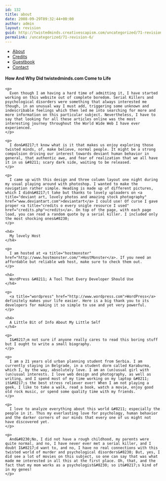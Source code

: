 ```yaml
---
id: 132
title: about
date: 2008-09-29T09:32:44+00:00
author: admin
layout: revision
guid: http://twistedminds.creativescapism.com/uncategorized/71-revision-6/
permalink: /uncategorized/71-revision-6/
---
```

<p class="dropcap-first">
  <ul id="navlist">
    <li id="active">
      <a id="current" title="read about this website and its creator-myself" href="/about/">About</a>
    </li>
    <li>
      <a title="credits to every single resource I used" href="/about/credits/">Credits</a>
    </li>
    <li>
      <a title="Sign in my guestbook for support" href="/about/guestbook/">Guestbook</a>
    </li>
    <li>
      <a title="How to get in touch with me" href="/about/contact/">Contact</a>
    </li>
  </ul>
  
  <div class="body">
    <h4>
      How And Why Did twistedminds.com Come to Life
    </h4>
    
    <p>
      Even though I am having a hard time of admitting it, I have started working on this website out of complete boredom. Serial Killers and psychological disorders were something that always interested me though, in an unusual way I must add, triggering some unknown and indescribable feelings which then led me into searching for more and more information on this particular subject. Nevertheless, I have to say that looking for all these articles online was the most interesting journey throughout the World Wide Web I have ever experienced.
    </p>
    
    <p>
      I don&#8217;t know what is it that makes us enjoy exploring those twisted minds, of, make believe, normal people. It might be a strong compulsion driving our interest towards deviant human behavior in general, that authentic awe, and fear of realization that we all have it in us &#8211; scary dark side, waiting to be released.
    </p>
    
    <p>
      I came up with this design and three column layout one night during my usual playing around with photoshop. I wanted to make the navigation rather simple. Heading is made up of different pictures, which I didn&#8217;t take but thanks to lovely uploaders on <a title="deviant art, lovely photos and amazing stock photography" href="www.deviantart.com">deviantart</a> I could use! Of curse I gave proper <a title="credits o every snigle resource I used" href="credits.php">credits</a>. On top of the page, with each page load, you can read a random quote by a serial killer. I included only the most shocking ones&#8230;
    </p>
    
    <h4>
      My lovely Host
    </h4>
    
    <p>
      I am hosted at <a title="hostmonster" href="http://www.hostmonster.com/">HostMonster</a>. If you need an affordable but reliable web host, make sure to check them out.
    </p>
    
    <h4>
      WordPress &#8211; A Tool That Every Developer Should Use
    </h4>
    
    <p>
      <a title="wordpress" href="http://www.wordpress.com">WordPress</a> definitely makes your life easier. Here is a big thank you to its developers for making it so simple to use and yet very powerful.
    </p>
    
    <h4>
      A Little Bit of Info About My Little Self
    </h4>
    
    <p>
      I&#8217;m not sure if anyone really cares to read this boring stuff but I ought to write a small biography.
    </p>
    
    <p>
      I am a 21 years old urban planning student from Serbia. I am currently staying in Belgrade, in a student dorm called Karaburma, which I, by the way, absolutely love. I am an (un)usual girl with (un)usual interests. I love web design and photography, as well as writing, and I spend most of my time working on my laptop &#8211; it&#8217;s the best stress reliever ever! When I am not playing a geek, I like to take a walk, read a book, watch a movie, enjoy good old rock music, or spend some quality time with my friends.
    </p>
    
    <p>
      I love to analyze everything about this world &#8211; especially the people in it. Thus my everlasting love for psychology, human behavior and the darker corners of our minds that every one of us might not have discovered yet.
    </p>
    
    <p>
      And&#8230;No, I did not have a rough childhood, my parents were quite normal, and no, I have never ever met a serial killer, and I doubt I&#8217;d want to, and no, I have no real connections with this twisted world of murder and psychological disorders&#8230; But, yes, I did see a lot of movies on this subject, so one can say that was what made me interested in all this at the first place. Oh, that, and the fact that my mom works as a psychologist&#8230; so it&#8217;s kind of in my genes!
    </p>